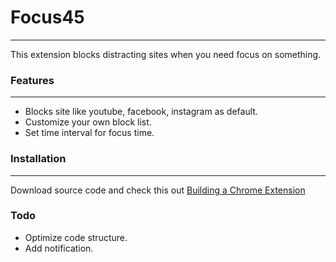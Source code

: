 # Focus45
---
This extension blocks distracting sites when you need focus on something.

### Features
---
* Blocks site like youtube, facebook, instagram as default.
* Customize your own block list.
* Set time interval for focus time.

### Installation
---
Download source code and check this out [Building a Chrome Extension](https://developer.chrome.com/extensions/getstarted#unpacked)

### Todo
* Optimize code structure.
* Add notification.


